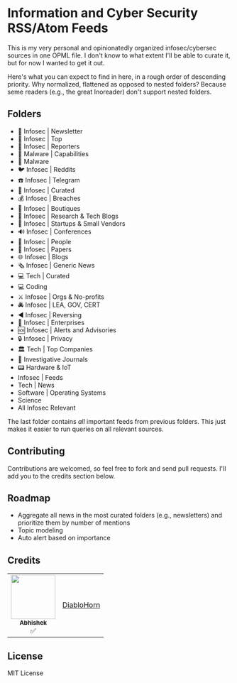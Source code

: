 # Information and Cyber Security RSS/Atom Feeds

This is my very personal and opinionatedly organized infosec/cybersec sources in one OPML file. I don't know to what extent I'll be able to curate it, but for now I wanted to get it out.

Here's what you can expect to find in here, in a rough order of descending priority. Why normalized, flattened as opposed to nested folders? Because seme readers (e.g., the great Inoreader) don't support nested folders.

## Folders

- 📩 Infosec | Newsletter
- 🔐 Infosec | Top
- 📜 Infosec | Reporters
- 🧩 Malware | Capabilities
- 🦠 Malware
- 🐦 Infosec | Reddits
- ☎️ Infosec | Telegram
- 🔏 Infosec | Curated
- 💰 Infosec | Breaches
- 💎 Infosec | Boutiques
- 🔬 Infosec | Research & Tech Blogs
- 🚀 Infosec | Startups & Small Vendors
- 🔊 Infosec | Conferences
- 🤦 Infosec | People
- 📄 Infosec | Papers
- 🌐 Infosec | Blogs
- 🗞 Infosec | Generic News
- 💻 Tech | Curated
- 💻 Coding
- ⚔️ Infosec | Orgs & No-profits
- 🚔 Infosec | LEA, GOV, CERT
- ◀️ Infosec | Reversing
- 🏢 Infosec | Enterprises
- 🆘 Infosec | Alerts and Advisories
- 🔒 Infosec | Privacy
- 🏛 Tech | Top Companies
- 🔎 Investigative Journals
- 📟 Hardware & IoT
- Infosec | Feeds
- Tech | News
- Software | Operating Systems
- Science
- All Infosec Relevant

The last folder contains *all* important feeds from previous folders. This just makes it easier to run queries on all relevant sources.

## Contributing

Contributions are welcomed, so feel free to fork and send pull requests. I'll add you to the credits section below.

## Roadmap

- Aggregate all news in the most curated folders (e.g., newsletters) and prioritize them by number of mentions
- Topic modeling
- Auto alert based on importance

## Credits

<table>
  <tbody>
    <tr>
      <td align="center"><a href="https://github.com/glaucusec"><img src="https://avatars.githubusercontent.com/u/67792905?v=4" width="100px;" alt=""/><br /><sub><b>Abhishek</b></sub></a><br />✅</a></td>
      <td align="center"><a href="https://diablohorn.com">DiabloHorn</a></td>
    </tr>
  </tbody>
</table>

## License

MIT License
